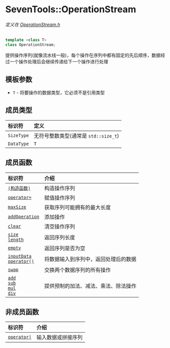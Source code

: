 # SevenTools::OperationStream

###### *定义在  [OperationStream.h](Header/OperationStream.md)*
```cpp
template <class T>
class OperationStream;
```

提供操作序列(就像流水线一般)，每个操作在序列中都有固定的先后顺序，数据经过一个操作处理后会继续传递给下一个操作进行处理

## 模板参数

- `T` \- 将要操作的数据类型，它必须不是引用类型

## 成员类型

| 标识符 | 定义 |
| :-    | :-  |
| `SizeType` | 无符号整数类型(通常是 `std::size_t`) |
| `DataType` | `T` |

## 成员函数

| 标识符 | 介绍 |
| :-    | :-  |
| [`(构造函数)`](OperationStream/OperationStream.md) | 构造操作序列 |
| [`operator=`](OperationStream/operator=.md) | 赋值操作序列 |
| [`maxSize`](OperationStream/maxSize.md) | 获取序列可能拥有的最大长度 |
| [`addOperation`](OperationStream/addOperation.md) | 添加操作 |
| [`clear`](OperationStream/clear.md) | 清空操作序列 |
| [`size`<br>`length`](OperationStream/length.md) | 返回序列长度 |
| [`empty`](OperationStream/empty.md) | 返回序列是否为空 |
| [`inputData`<br>`operator()`](OperationStream/inputData.md) | 将数据输入到序列中，返回处理后的数据 |
| [`swap`](OperationStream/swap.md) | 交换两个数据序列的所有操作 |
| [`add`<br>`sub`<br>`mul`<br>`div`](OperationStream/add.md) | 提供预制的加法、减法、乘法、除法操作 |

## 非成员函数

| 标识符 | 介绍 |
| :-    | :-  |
| [`operator\|`](OperationStream/operator\|.md) | 输入数据或拼接序列 |